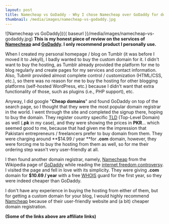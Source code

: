 ```yaml
---
layout: post
title: Namecheap vs GoDaddy - Why I chose Namecheap over GoDaddy for domain registration
thumbnail: /media/images/namecheap-vs-godaddy.jpg
---
```


![Namecheap vs GoDaddy]({{ baseurl }}/media/images/namecheap-vs-godaddy.jpg)
**This is my honest piece of review on the services of [Namecheap](https://www.namecheap.com/?aff=77601) and [GoDaddy](http://www.godaddy.com/). I only recommend product I personally use.**

<span class="firstcharacter">W</span>hen I created my personal homepage / blog on Tumblr (it was before I moved it to Jekyll), I badly wanted to buy the custom domain for it. I didn't want to buy the hosting, as Tumblr already provided the platform for me to blog regularly and create pages for my services and contact information. Also, Tubmlr provided almost complete control / customization (HTML/CSS, etc.), so there was no reason for me to buy the hosting for other blogging platforms (self-hosted WordPress, etc.) because I didn't want that extra functionality of those, such as plugins (i.e., PHP support), etc.

Anyway, I did google "**Cheap domains**" and found GoDaddy on top of the search page, so I thought that they were the most popular domain registrar in the world. I went through the site and completed the signup there, hoping to buy the domain. They register country specific [TLD](http://en.wikipedia.org/wiki/Top-level_domain) (Top-Level Domain) as well (**.pk** in my case), and they were showing the prices in **PKR**... which seemed good to me, because that had given me the impression that Pakistani entrepreneurs / freelancers prefer to buy domain from them. They were charging around **$14.99 / year **for **.com** domain, however, they were forcing me to buy the hosting from them as well, so for me their ordering step wasn't very user-friendly at all.

I then found another domain registrar, namely, [Namecheap](https://www.namecheap.com/?aff=77601) from the Wikipedia page of [GoDaddy](http://en.wikipedia.org/wiki/Go_Daddy) while reading the [internet freedom controversy](http://en.wikipedia.org/wiki/Stop_Online_Piracy_Act). I visited the page and fell in love with its simplicity. They were giving **.com** domain for **$10.69 / year** with a free [WHOIS](http://en.wikipedia.org/wiki/Whois) guard for the first year, so they were indeed cheaper than GoDaddy.

I don't have any experience in buying the hosting from either of them, but for getting a custom domain for your blog, I would highly recommend [Namcheap](https://www.namecheap.com/?aff=77601) because of their user-friendly website and (a bit) cheaper domain registration.

**(Some of the links above are affiliate links)**

